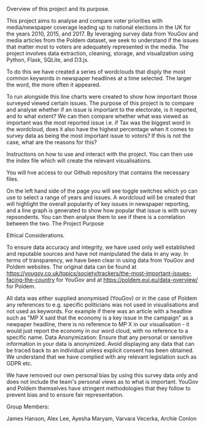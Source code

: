Overview of this project and its purpose.

This project aims to analyse and compare voter priorities with media/newspaper coverage leading up to national elections in the UK for the years 2010, 2015, and 2017. By leveraging survey data from YouGov and media articles from the Poldem dataset, we seek to understand if the issues that matter most to voters are adequately represented in the media. The project involves data extraction, cleaning, storage, and visualization using Python, Flask, SQLite, and D3.js.

To do this we have created a series of wordclouds that disply the most common keywords in newspaper headlines at a time selected.  The larger the word, the more often it appeared.

To run alongside this line charts were created to show how important those surveyed viewed certain issues.  The purpose of this project is to compare and analyse whether if an issue is important to the electorate, is it reported, and to what extent?  We can then compare whether what was viewed as important was the most reported issue i.e. if Tax was the biggest word in the wordcloud, does it also have the highest percentage when it comes to survey data as being the most important issue to votors?  If this is not the case, what are the reasons for this?

Instructions on how to use and interact with the project.  You can then use the index file which will create the relevant visualisations.

You will hve access to our Github repository that contains the necessary files.  

On the left hand side of the page you will see toggle switches which yo can use to select a range of years and issues.  A wordcloud will be created that will highlight the overall popularity of key issues in newspaper reporting, and a line graph is generated to show how popular that issue is with survey repsondents.  You can then analyse them to see if there is a correlation between the two. 
The Project Purpose

Ethical Considerations.

To ensure data accuracy and integrity, we have used only well established and reputable sources and have not manipulated the data in any way.  In terms of transparency, we have been clear in using data from YouGov and Poldem websites.  The original data can be found at https://yougov.co.uk/topics/society/trackers/the-most-important-issues-facing-the-country for YouGov and at https://poldem.eui.eu/data-overview/ for Poldem.

All data was either supplied anonymised (YouGov) or in the case of Poldem any references to e.g. specific politicians was not used in visualisations and not used as keywords.  For example if there was an article with a headline such as "MP X said that the economy is a key issue in the campaign" as a newpaper headline, there is no reference to MP X in our visualisation - it would just report the economy in our word cloud, with no reference to a specific name.
Data Anonymization: Ensure that any personal or sensitive information in your data is anonymized. Avoid displaying any data that can be traced back to an individual unless explicit consent has been obtained.  We understand that we have complied with any relevant legislation such as GDPR etc.

We have removed our own personal bias by using this survey data only and does not include the team's personal views as to what is important.  YouGov and Poldem themselves have stringent methodologies that they follow to prevent bias and to ensure fair representation.

Group Members:

James Hanson, Alex Lee, Ayesha Maryam, Varvara Vecerka, Archie Conlon

